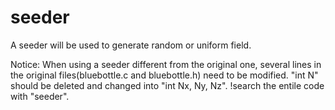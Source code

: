 # seeder
A seeder will be used to generate random or uniform field.

Notice: When using a seeder different from the original one, several lines in the original files(bluebottle.c and bluebottle.h) need to be modified. "int N" should be deleted and changed into "int Nx, Ny, Nz".
!search the entile code with "seeder".
